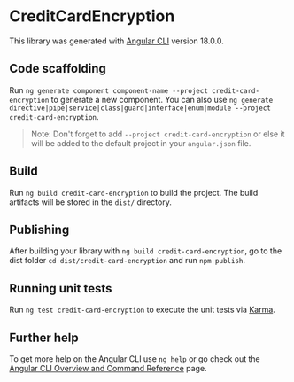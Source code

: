 # CreditCardEncryption

This library was generated with [Angular CLI](https://github.com/angular/angular-cli) version 18.0.0.

## Code scaffolding

Run `ng generate component component-name --project credit-card-encryption` to generate a new component. You can also use `ng generate directive|pipe|service|class|guard|interface|enum|module --project credit-card-encryption`.
> Note: Don't forget to add `--project credit-card-encryption` or else it will be added to the default project in your `angular.json` file. 

## Build

Run `ng build credit-card-encryption` to build the project. The build artifacts will be stored in the `dist/` directory.

## Publishing

After building your library with `ng build credit-card-encryption`, go to the dist folder `cd dist/credit-card-encryption` and run `npm publish`.

## Running unit tests

Run `ng test credit-card-encryption` to execute the unit tests via [Karma](https://karma-runner.github.io).

## Further help

To get more help on the Angular CLI use `ng help` or go check out the [Angular CLI Overview and Command Reference](https://angular.dev/tools/cli) page.
